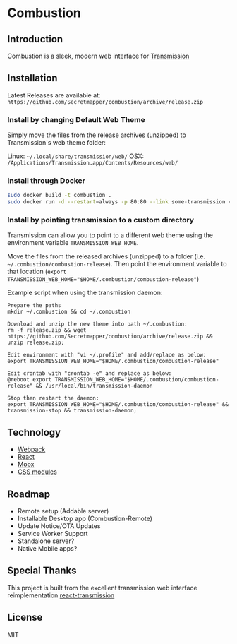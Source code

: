 # Combustion

## Introduction

Combustion is a sleek, modern web interface for [Transmission](https://transmissionbt.com)

## Installation

Latest Releases are available at: `https://github.com/Secretmapper/combustion/archive/release.zip`

### Install by changing Default Web Theme

Simply move the files from the release archives (unzipped) to Transmission's web theme folder:

Linux: `~/.local/share/transmission/web/`
OSX: `/Applications/Transmission.app/Contents/Resources/web/`

### Install through Docker

```bash
sudo docker build -t combustion .
sudo docker run -d --restart=always -p 80:80 --link some-transmission container combustion
```

### Install by pointing transmission to a custom directory

Transmission can allow you to point to a different web theme using the environment variable `TRANSMISSION_WEB_HOME`.

Move the files from the released archives (unzipped) to a folder (i.e. `~/.combustion/combustion-release`). Then point the environment variable to that location (`export TRANSMISSION_WEB_HOME="$HOME/.combustion/combustion-release"`)

Example script when using the transmission daemon:

```
Prepare the paths
mkdir ~/.combustion && cd ~/.combustion

Download and unzip the new theme into path ~/.combustion:
rm -f release.zip && wget https://github.com/Secretmapper/combustion/archive/release.zip && unzip release.zip;

Edit environment with "vi ~/.profile" and add/replace as below:
export TRANSMISSION_WEB_HOME="$HOME/.combustion/combustion-release"

Edit crontab with "crontab -e" and replace as below:
@reboot export TRANSMISSION_WEB_HOME="$HOME/.combustion/combustion-release" && /usr/local/bin/transmission-daemon

Stop then restart the daemon:
export TRANSMISSION_WEB_HOME="$HOME/.combustion/combustion-release" && transmission-stop && transmission-daemon;
```

## Technology

- [Webpack](https://webpack.github.io/)
- [React](https://facebook.github.io/react/)
- [Mobx](https://mobxjs.github.io/mobx/)
- [CSS modules](https://github.com/css-modules/css-modules)

## Roadmap

- Remote setup (Addable server)
- Installable Desktop app (Combustion-Remote)
- Update Notice/OTA Updates
- Service Worker Support
- Standalone server?
- Native Mobile apps?

## Special Thanks

This project is built from the excellent transmission web interface reimplementation [react-transmission](https://github.com/fcsonline/react-transmission)

## License

MIT
